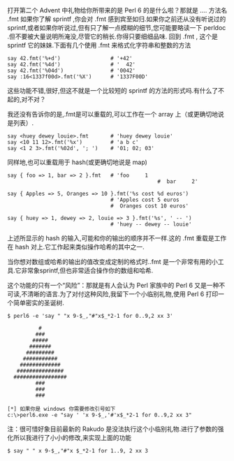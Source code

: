 打开第二个 Advent 中礼物给你所带来的是 Perl 6 的是什么啦？那就是 …. 方法名 .fmt
如果你了解 sprintf ,你会对 .fmt 感到宾至如归.如果你之前还从没有听说过的sprintf,或者如果你听说过,但有只了解一点模糊的细节,您可能要略读一下 perldoc .但不要被大量说明所淹没,尽管它的稍长.你得只要细细品味.
回到 .fmt , 这个是 sprintf 它的妹妹.下面有几个使用 .fmt 来格式化字符串和整数的方法

```
say 42.fmt('%+d')                # '+42'
say 42.fmt('%4d')                # '  42'
say 42.fmt('%04d')               # '0042'
say :16<1337f00d>.fmt('%X')      # '1337F00D'
```

这些功能不错,很好,但这不就是一个比较短的 sprintf 的方法的形式吗.有什么了不起的,对不对？

我还没有告诉你的是,.fmt是可以重载的,可以工作在一个 array 上（或更确切地说是列表）.

```
say <huey dewey louie>.fmt       # 'huey dewey louie'
say <10 11 12>.fmt('%x')         # 'a b c'
say <1 2 3>.fmt('%02d', '; ')    # '01; 02; 03'
```

同样地,也可以重载用于 hash(或更确切地说是 map)

```
say { foo => 1, bar => 2 }.fmt   # 'foo     1
                                                #  bar     2'
 
say { Apples => 5, Oranges => 10 }.fmt('%s cost %d euros')
                                 # 'Apples cost 5 euros
                                 #  Oranges cost 10 euros'
 
say { huey => 1, dewey => 2, louie => 3 }.fmt('%s', ' -- ')
                                 # 'huey -- dewey -- louie'
```

上述所显示的 hash 的输入,可能和你的输出的顺序并不一样.这的 .fmt 重载是工作在 hash 对上.它工作起来类似操作哈希的其中之一.

当你想对数组或哈希的输出的值改变成定制的格式时..fmt 是一个非常有用的小工具.它非常象sprintf,但也非常适合操作你的数组和哈希.

这个功能的只有一个“风险”：那就是有人会认为 Perl 家族中的 Perl 6 又是一种不可读,不清晰的语言.为了对付这种风险,我留下一个小临别礼物,使用 Perl 6 打印一个简单密实的圣诞树.

```
$ perl6 -e 'say " "x 9-$_,"#"x$_*2-1 for 0..9,2 xx 3'
 
          #
         ###
        #####
       #######
      #########
     ###########
    #############
   ###############
  #################
         ###
         ###
         ###
 
[*] 如果你是 windows 你需要修改引号如下
c:\>perl6.exe -e "say ' 'x 9-$_,'#'x$_*2-1 for 0..9,2 xx 3"
```

注：很可惜好象目前最新的 Rakudo 是没法执行这个小临别礼物.进行了参数的强化所以我进行了小小的修改,来实现上面的功能

```
$ say " " x 9-$_,"#"x $_*2-1 for 1..9, 2 xx 3
```
